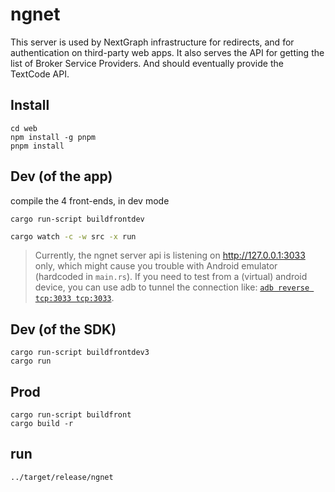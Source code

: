# ngnet

This server is used by NextGraph infrastructure for redirects, and for authentication on third-party web apps. It also serves the API for getting the list of Broker Service Providers.
And should eventually provide the TextCode API.

## Install

```
cd web
npm install -g pnpm
pnpm install
```

## Dev (of the app)

compile the 4 front-ends, in dev mode

```
cargo run-script buildfrontdev
```

```bash
cargo watch -c -w src -x run
```

> Currently, the ngnet server api is listening on http://127.0.0.1:3033 only, which might cause you trouble with Android emulator (hardcoded in `main.rs`).
> If you need to test from a (virtual) android device, you can use adb to tunnel the connection like: [`adb reverse tcp:3033 tcp:3033`](https://justinchips.medium.com/proxying-adb-client-connections-2ab495f774eb).

## Dev (of the SDK)

```
cargo run-script buildfrontdev3
cargo run
```

## Prod

```
cargo run-script buildfront
cargo build -r
```

## run

```
../target/release/ngnet
```

